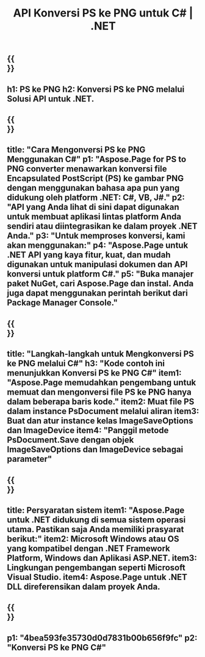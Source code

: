 ﻿---
translation: true
template: /_templates/_conversion-child-net.md
title: API Konversi PS ke PNG untuk C# |  .NET
url: /net/conversion/ps-to-png/
description: Contoh kode untuk konversi PS ke PNG C#. Gunakan kode contoh API untuk file batch PS ke konversi PNG dalam VB.NET, Asp.NET atau aplikasi berbasis .NET apa pun.
informat: PS
outformat: PNG
otherformats: XPS EPS
---

{{<section banner>}}
---
h1: PS ke PNG
h2: Konversi PS ke PNG melalui Solusi API untuk .NET.
---

{{<section overview>}}
---
title: "Cara Mengonversi PS ke PNG Menggunakan C#"
p1: "Aspose.Page for PS to PNG converter menawarkan konversi file Encapsulated PostScript (PS) ke gambar PNG dengan menggunakan bahasa apa pun yang didukung oleh platform .NET: C#, VB, J#."
p2: "API yang Anda lihat di sini dapat digunakan untuk membuat aplikasi lintas platform Anda sendiri atau diintegrasikan ke dalam proyek .NET Anda."
p3: "Untuk memproses konversi, kami akan menggunakan:"
p4: "Aspose.Page untuk .NET API yang kaya fitur, kuat, dan mudah digunakan untuk manipulasi dokumen dan API konversi untuk platform C#."
p5: "Buka manajer paket NuGet, cari Aspose.Page dan instal. Anda juga dapat menggunakan perintah berikut dari Package Manager Console."
---

{{<section feature1>}}
---
title: "Langkah-langkah untuk Mengkonversi PS ke PNG melalui C#"
h3: "Kode contoh ini menunjukkan Konversi PS ke PNG C#"
item1: "Aspose.Page memudahkan pengembang untuk memuat dan mengonversi file PS ke PNG hanya dalam beberapa baris kode."
item2: Muat file PS dalam instance PsDocument melalui aliran
item3: Buat dan atur instance kelas ImageSaveOptions dan ImageDevice
item4: "Panggil metode PsDocument.Save dengan objek ImageSaveOptions dan ImageDevice sebagai parameter"
---

{{<section feature2>}}
---
title: Persyaratan sistem
item1: "Aspose.Page untuk .NET didukung di semua sistem operasi utama. Pastikan saja Anda memiliki prasyarat berikut:"
item2: Microsoft Windows atau OS yang kompatibel dengan .NET Framework Platform, Windows dan Aplikasi ASP.NET.
item3: Lingkungan pengembangan seperti Microsoft Visual Studio.
item4: Aspose.Page untuk .NET DLL direferensikan dalam proyek Anda.
---

{{<section gist>}}
---
p1: "4bea593fe35730d0d7831b00b656f9fc"
p2: "Konversi PS ke PNG C#"
---

